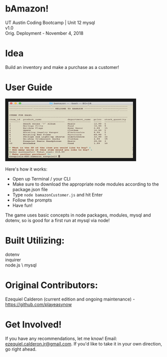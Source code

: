 # bAmazon!
UT Austin Coding Bootcamp | Unit 12 mysql \
v1.0 \
Orig. Deployment - November 4, 2018

# Idea
Build an inventory and make a purchase as a customer!

# User Guide
<a href="https://drive.google.com/file/d/1L6n4PgLdLB94fLTnuV3eV5MgKj8tkmRF/view
" target="_blank"><img src="./screenShot.png" 
alt="bamazon app" width="400" height="180" border="10" /></a>

Here's how it works:

- Open up Terminal / your CLI
- Make sure to download the appropriate node modules according to the package.json file
- Type `node bamazonCustomer.js` and hit Enter
- Follow the prompts
- Have fun!

The game uses basic concepts in node packages, modules, mysql and dotenv, so is good for a first run at mysql via node!

# Built Utilizing: 
dotenv \
inquirer \
node.js \ 
mysql


# Original Contributors:
Ezequiel Calderon (current edition and ongoing maintenance) - <https://github.com/playeasynow>

# Get Involved!
If you have any recommendations, let me know! Email: ezequiel.calderon.jr@gmail.com. If you'd like to take it in your own direction, go right ahead. 
